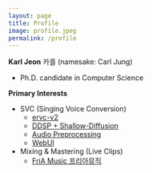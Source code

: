 ```yaml
---
layout: page
title: Profile
image: profile.jpeg
permalink: /profile
---
```


**Karl Jeon** 카를
(namesake: Carl Jung)
* Ph.D. candidate in Computer Science

**Primary Interests**

* SVC (Singing Voice Conversion)
  * [ervc-v2](https://github.com/beberry-hidden-singer/enhanced-RVC-v2)
  * [DDSP + Shallow-Diffusion](https://github.com/beberry-hidden-singer/DDSP-shallow-diffusion)
  * [Audio Preprocessing](https://github.com/beberry-hidden-singer/preliminary_preprocessing)
  * [WebUI](https://github.com/beberry-hidden-singer/integrated_webui)
* Mixing & Mastering (Live Clips)
  * [FriA Music 프리아뮤직](https://www.youtube.com/@fria_music)
